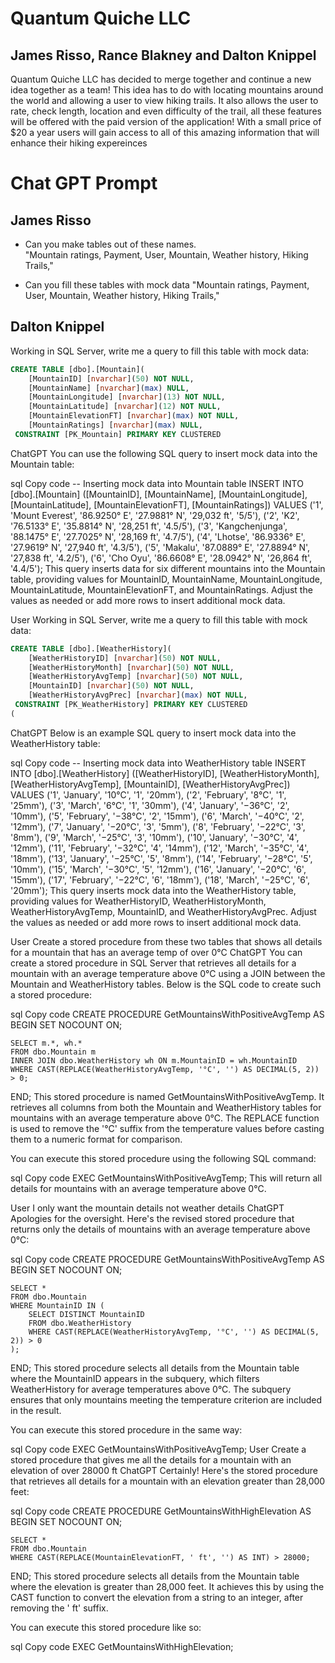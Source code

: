 # Quantum Quiche LLC

## James Risso, Rance Blakney and Dalton Knippel

Quantum Quiche LLC has decided to merge together and continue a new idea together as a team! This idea has to do with locating mountains around the world and allowing a user to view hiking trails. It also allows the user to rate, check length, location and even difficulty of the trail, all these features will be offered with the paid version of the application! With a small price of $20 a year users will gain access to all of this amazing information that will enhance their hiking expereinces
 


# Chat GPT Prompt 

## James Risso

* Can you make tables out of these names.    
 "Mountain ratings,
 Payment, 
 User, 
 Mountain, 
 Weather history, 
 Hiking Trails,"

* Can you fill these tables with mock data
  "Mountain ratings,
  Payment, 
  User, 
  Mountain, 
  Weather history, 
  Hiking Trails,"

## Dalton Knippel

Working in SQL Server, write me a query to fill this table with mock data:

```sql
CREATE TABLE [dbo].[Mountain](
	[MountainID] [nvarchar](50) NOT NULL,
	[MountainName] [nvarchar](max) NULL,
	[MountainLongitude] [nvarchar](13) NOT NULL,
	[MountainLatitude] [nvarchar](12) NOT NULL,
	[MountainElevationFT] [nvarchar](max) NOT NULL,
	[MountainRatings] [nvarchar](max) NULL,
 CONSTRAINT [PK_Mountain] PRIMARY KEY CLUSTERED
```

ChatGPT
You can use the following SQL query to insert mock data into the Mountain table:

sql
Copy code
-- Inserting mock data into Mountain table
INSERT INTO [dbo].[Mountain] ([MountainID], [MountainName], [MountainLongitude], [MountainLatitude], [MountainElevationFT], [MountainRatings])
VALUES 
('1', 'Mount Everest', '86.9250° E', '27.9881° N', '29,032 ft', '5/5'),
('2', 'K2', '76.5133° E', '35.8814° N', '28,251 ft', '4.5/5'),
('3', 'Kangchenjunga', '88.1475° E', '27.7025° N', '28,169 ft', '4.7/5'),
('4', 'Lhotse', '86.9336° E', '27.9619° N', '27,940 ft', '4.3/5'),
('5', 'Makalu', '87.0889° E', '27.8894° N', '27,838 ft', '4.2/5'),
('6', 'Cho Oyu', '86.6608° E', '28.0942° N', '26,864 ft', '4.4/5');
This query inserts data for six different mountains into the Mountain table, providing values for MountainID, MountainName, MountainLongitude, MountainLatitude, MountainElevationFT, and MountainRatings. Adjust the values as needed or add more rows to insert additional mock data.

User
Working in SQL Server, write me a query to fill this table with mock data:

```sql
CREATE TABLE [dbo].[WeatherHistory](
	[WeatherHistoryID] [nvarchar](50) NOT NULL,
	[WeatherHistoryMonth] [nvarchar](50) NOT NULL,
	[WeatherHistoryAvgTemp] [nvarchar](50) NOT NULL,
	[MountainID] [nvarchar](50) NOT NULL,
	[WeatherHistoryAvgPrec] [nvarchar](max) NOT NULL,
 CONSTRAINT [PK_WeatherHistory] PRIMARY KEY CLUSTERED 
(
```
ChatGPT
Below is an example SQL query to insert mock data into the WeatherHistory table:

sql
Copy code
-- Inserting mock data into WeatherHistory table
INSERT INTO [dbo].[WeatherHistory] ([WeatherHistoryID], [WeatherHistoryMonth], [WeatherHistoryAvgTemp], [MountainID], [WeatherHistoryAvgPrec])
VALUES 
('1', 'January', '10°C', '1', '20mm'),
('2', 'February', '8°C', '1', '25mm'),
('3', 'March', '6°C', '1', '30mm'),
('4', 'January', '−36°C', '2', '10mm'),
('5', 'February', '−38°C', '2', '15mm'),
('6', 'March', '−40°C', '2', '12mm'),
('7', 'January', '−20°C', '3', '5mm'),
('8', 'February', '−22°C', '3', '8mm'),
('9', 'March', '−25°C', '3', '10mm'),
('10', 'January', '−30°C', '4', '12mm'),
('11', 'February', '−32°C', '4', '14mm'),
('12', 'March', '−35°C', '4', '18mm'),
('13', 'January', '−25°C', '5', '8mm'),
('14', 'February', '−28°C', '5', '10mm'),
('15', 'March', '−30°C', '5', '12mm'),
('16', 'January', '−20°C', '6', '15mm'),
('17', 'February', '−22°C', '6', '18mm'),
('18', 'March', '−25°C', '6', '20mm');
This query inserts mock data into the WeatherHistory table, providing values for WeatherHistoryID, WeatherHistoryMonth, WeatherHistoryAvgTemp, MountainID, and WeatherHistoryAvgPrec. Adjust the values as needed or add more rows to insert additional mock data.

User
Create a stored procedure from these two tables that shows all details for a mountain that has an average temp of over 0°C
ChatGPT
You can create a stored procedure in SQL Server that retrieves all details for a mountain with an average temperature above 0°C using a JOIN between the Mountain and WeatherHistory tables. Below is the SQL code to create such a stored procedure:

sql
Copy code
CREATE PROCEDURE GetMountainsWithPositiveAvgTemp
AS
BEGIN
    SET NOCOUNT ON;

    SELECT m.*, wh.*
    FROM dbo.Mountain m
    INNER JOIN dbo.WeatherHistory wh ON m.MountainID = wh.MountainID
    WHERE CAST(REPLACE(WeatherHistoryAvgTemp, '°C', '') AS DECIMAL(5, 2)) > 0;
END;
This stored procedure is named GetMountainsWithPositiveAvgTemp. It retrieves all columns from both the Mountain and WeatherHistory tables for mountains with an average temperature above 0°C. The REPLACE function is used to remove the '°C' suffix from the temperature values before casting them to a numeric format for comparison.

You can execute this stored procedure using the following SQL command:

sql
Copy code
EXEC GetMountainsWithPositiveAvgTemp;
This will return all details for mountains with an average temperature above 0°C.

User
I only want the mountain details not weather details 
ChatGPT
Apologies for the oversight. Here's the revised stored procedure that returns only the details of mountains with an average temperature above 0°C:

sql
Copy code
CREATE PROCEDURE GetMountainsWithPositiveAvgTemp
AS
BEGIN
    SET NOCOUNT ON;

    SELECT *
    FROM dbo.Mountain
    WHERE MountainID IN (
        SELECT DISTINCT MountainID
        FROM dbo.WeatherHistory
        WHERE CAST(REPLACE(WeatherHistoryAvgTemp, '°C', '') AS DECIMAL(5, 2)) > 0
    );
END;
This stored procedure selects all details from the Mountain table where the MountainID appears in the subquery, which filters WeatherHistory for average temperatures above 0°C. The subquery ensures that only mountains meeting the temperature criterion are included in the result.

You can execute this stored procedure in the same way:

sql
Copy code
EXEC GetMountainsWithPositiveAvgTemp;
User
Create a stored procedure that gives me all the details for a mountain with an elevation of over 28000 ft
ChatGPT
Certainly! Here's the stored procedure that retrieves all details for a mountain with an elevation greater than 28,000 feet:

sql
Copy code
CREATE PROCEDURE GetMountainsWithHighElevation
AS
BEGIN
    SET NOCOUNT ON;

    SELECT *
    FROM dbo.Mountain
    WHERE CAST(REPLACE(MountainElevationFT, ' ft', '') AS INT) > 28000;
END;
This stored procedure selects all details from the Mountain table where the elevation is greater than 28,000 feet. It achieves this by using the CAST function to convert the elevation from a string to an integer, after removing the ' ft' suffix.

You can execute this stored procedure like so:

sql
Copy code
EXEC GetMountainsWithHighElevation;




